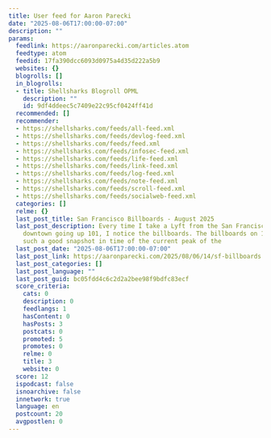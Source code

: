 ```yaml
---
title: User feed for Aaron Parecki
date: "2025-08-06T17:00:00-07:00"
description: ""
params:
  feedlink: https://aaronparecki.com/articles.atom
  feedtype: atom
  feedid: 17fa390dcc6093d0975a4d35d222a5b9
  websites: {}
  blogrolls: []
  in_blogrolls:
  - title: Shellsharks Blogroll OPML
    description: ""
    id: 9df4ddeec5c7409e22c95cf0424ff41d
  recommended: []
  recommender:
  - https://shellsharks.com/feeds/all-feed.xml
  - https://shellsharks.com/feeds/devlog-feed.xml
  - https://shellsharks.com/feeds/feed.xml
  - https://shellsharks.com/feeds/infosec-feed.xml
  - https://shellsharks.com/feeds/life-feed.xml
  - https://shellsharks.com/feeds/link-feed.xml
  - https://shellsharks.com/feeds/log-feed.xml
  - https://shellsharks.com/feeds/note-feed.xml
  - https://shellsharks.com/feeds/scroll-feed.xml
  - https://shellsharks.com/feeds/socialweb-feed.xml
  categories: []
  relme: {}
  last_post_title: San Francisco Billboards - August 2025
  last_post_description: Every time I take a Lyft from the San Francisco airport to
    downtown going up 101, I notice the billboards. The billboards on 101 are always
    such a good snapshot in time of the current peak of the
  last_post_date: "2025-08-06T17:00:00-07:00"
  last_post_link: https://aaronparecki.com/2025/08/06/14/sf-billboards
  last_post_categories: []
  last_post_language: ""
  last_post_guid: bc05fdd4c6c2d2a2bee98f9bdfc83ecf
  score_criteria:
    cats: 0
    description: 0
    feedlangs: 1
    hasContent: 0
    hasPosts: 3
    postcats: 0
    promoted: 5
    promotes: 0
    relme: 0
    title: 3
    website: 0
  score: 12
  ispodcast: false
  isnoarchive: false
  innetwork: true
  language: en
  postcount: 20
  avgpostlen: 0
---
```

